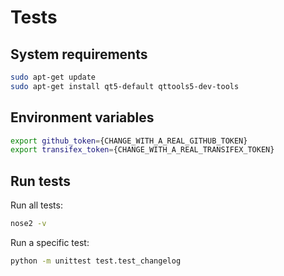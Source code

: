 # Tests

## System requirements

```bash
sudo apt-get update
sudo apt-get install qt5-default qttools5-dev-tools
```

## Environment variables

```bash
export github_token={CHANGE_WITH_A_REAL_GITHUB_TOKEN}
export transifex_token={CHANGE_WITH_A_REAL_TRANSIFEX_TOKEN}
```

## Run tests

Run all tests:

```bash
nose2 -v
```

Run a specific test:

```bash
python -m unittest test.test_changelog
```
